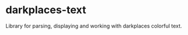 darkplaces-text
===============

Library for parsing, displaying and working with darkplaces colorful text.

